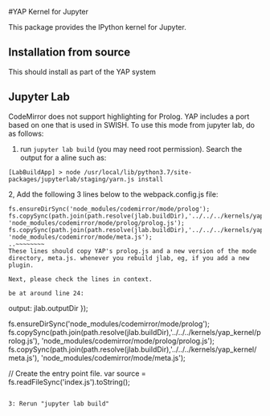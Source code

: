 #YAP Kernel for Jupyter

This package provides the IPython kernel for Jupyter.

## Installation from source

This should install as part of the YAP system

## Jupyter Lab

CodeMirror does not support highlighting for Prolog. YAP includes a
port based on one that is used in SWISH. To use this mode from
jupyter lab, do as follows:

1. run `jupyter lab build` (you may need root permission). Search the
output for a aline such as:

~~~~
[LabBuildApp] > node /usr/local/lib/python3.7/site-packages/jupyterlab/staging/yarn.js install
~~~~

2, Add the following 3 lines below to the webpack.config.js file:

~~~~~~~
fs.ensureDirSync('node_modules/codemirror/mode/prolog');
fs.copySync(path.join(path.resolve(jlab.buildDir),'../../../kernels/yap_kernel/prolog.js'), 'node_modules/codemirror/mode/prolog/prolog.js');
fs.copySync(path.join(path.resolve(jlab.buildDir),'../../../kernels/yap_kernel/meta.js'), 'node_modules/codemirror/mode/meta.js');
..~~~~~~~~
These lines should copy YAP's prolog.js and a new version of the mode directory, meta.js. whenever you rebuild jlab, eg, if you add a new plugin.

Next, please check the lines in context.

be at around line 24:

~~~~~~~
  output: jlab.outputDir
});

fs.ensureDirSync('node_modules/codemirror/mode/prolog');
fs.copySync(path.join(path.resolve(jlab.buildDir),'../../../kernels/yap_kernel/prolog.js'), 'node_modules/codemirror/mode/prolog/prolog.js');
fs.copySync(path.join(path.resolve(jlab.buildDir),'../../../kernels/yap_kernel/meta.js'), 'node_modules/codemirror/mode/meta.js');

// Create the entry point file.
var source = fs.readFileSync('index.js').toString();
~~~~~~~~

3: Rerun "jupyter lab build"

